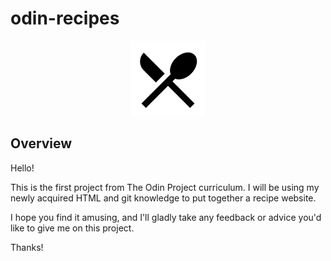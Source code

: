 # odin-recipes

<p align="center">
  <img src="/img/restaurant-2-fill.png">
</p>


## Overview

 Hello!

This is the first project from The Odin Project curriculum. I will be using my newly acquired HTML and git knowledge to put together a recipe website.

I hope you find it amusing, and I'll gladly take any feedback or advice you'd like to give me on this project.

Thanks!
